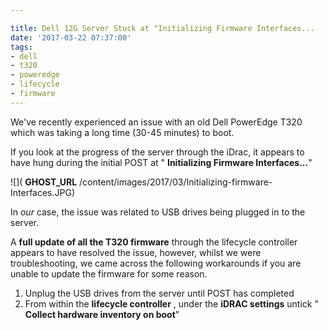 ```yaml
---

title: Dell 12G Server Stuck at "Initializing Firmware Interfaces...
date: '2017-03-22 07:37:00'
tags:
- dell
- t320
- poweredge
- lifecycle
- firmware
---
```


We've recently experienced an issue with an old Dell PowerEdge T320 which was taking a long time (30-45 minutes) to boot.

If you look at the progress of the server through the iDrac, it appears to have hung during the initial POST at " **Initializing Firmware Interfaces...**"

![]( __GHOST_URL__ /content/images/2017/03/Initializing-firmware-Interfaces.JPG)

In _our_ case, the issue was related to USB drives being plugged in to the server.

A **full update of all the T320 firmware** through the lifecycle controller appears to have resolved the issue, however, whilst we were troubleshooting, we came across the following workarounds if you are unable to update the firmware for some reason.

1. Unplug the USB drives from the server until POST has completed
2. From within the **lifecycle controller** , under the **iDRAC settings** untick " **Collect hardware inventory on boot**"
<!--kg-card-end: markdown-->